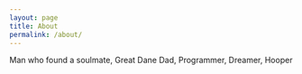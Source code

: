```yaml
---
layout: page
title: About
permalink: /about/
---
```


Man who found a soulmate, Great Dane Dad, Programmer, Dreamer, Hooper


<br>
<br>
<br>
<br>
<br>
<br>
<br>
<br>
<br><br><br><br><br><br>


























